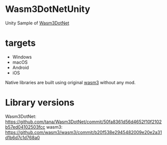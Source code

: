 # Wasm3DotNetUnity

Unity Sample of [Wasm3DotNet](https://github.com/tana/Wasm3DotNet)

# targets

* Windows
* macOS
* Android
* iOS

Native libraries are built using original [wasm3](https://github.com/wasm3/wasm3) without any mod.

# Library versions

Wasm3DotNet: https://github.com/tana/Wasm3DotNet/commit/50fa8361d56d4652f10f2102b57ed04102503fcc
wasm3: https://github.com/wasm3/wasm3/commit/b20f538e2945482009e20e2a31d1b6d7c1d768a0
